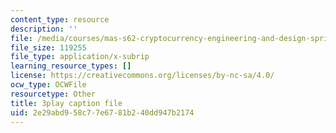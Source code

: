```yaml
---
content_type: resource
description: ''
file: /media/courses/mas-s62-cryptocurrency-engineering-and-design-spring-2018/2e29abd958c77e6781b240dd947b2174_gF4Mkkhyz1Q.srt
file_size: 119255
file_type: application/x-subrip
learning_resource_types: []
license: https://creativecommons.org/licenses/by-nc-sa/4.0/
ocw_type: OCWFile
resourcetype: Other
title: 3play caption file
uid: 2e29abd9-58c7-7e67-81b2-40dd947b2174
---
```

